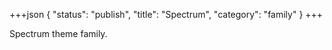 +++json
{
  "status": "publish",
  "title": "Spectrum",
  "category": "family"
}
+++

Spectrum theme family.
